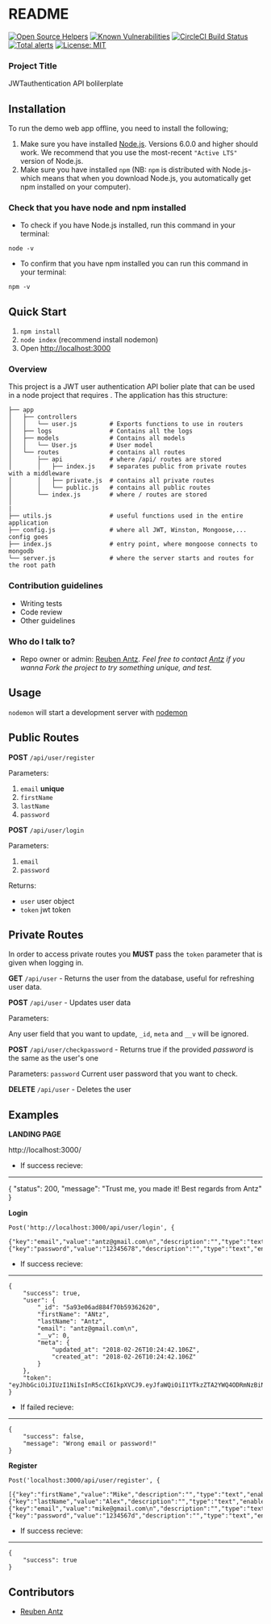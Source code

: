 # README

[![Open Source Helpers](https://www.codetriage.com/antzshrek/jwt_authentication_api_bolilerplate/badges/users.svg)](https://www.codetriage.com/antzshrek/jwt_authentication_api_bolilerplate)
[![Known Vulnerabilities](https://snyk.io/test/github/antzshrek/jwt_authentication_api_bolilerplate/badge.svg)](https://snyk.io/test/github/antzshrek/jwt_authentication_api_bolilerplate)
<a href="https://circleci.com/gh/antzshrek/JWT_authentication_API_bolilerplate"><img src="https://circleci.com/gh/antzshrek/JWT_authentication_API_bolilerplate.svg?style=shield" alt="CircleCI Build Status"></a>
[![Total alerts](https://img.shields.io/lgtm/alerts/g/antzshrek/JWT_authentication_API_bolilerplate.svg?logo=lgtm&logoWidth=18)](https://lgtm.com/projects/g/antzshrek/JWT_authentication_API_bolilerplate/alerts/)
<a href="https://opensource.org/licenses/MIT"><img src="https://img.shields.io/badge/License-MIT-yellow.svg" alt="License: MIT"></a>



### Project Title

JWTauthentication API bolilerplate

## Installation
To run the demo web app offline, you need to install the following;

1. Make sure you have installed [Node.js](https://nodejs.org/en/download/). Versions 6.0.0 and higher should work. We recommend that you use the most-recent `"Active LTS"` version of Node.js.
2. Make sure you have installed `npm` (NB: `npm` is distributed with Node.js- which means that when you download Node.js, you automatically get npm installed on your computer).   

### Check that you have node and npm installed

- To check if you have Node.js installed, run this command in your terminal:

`node -v`

- To confirm that you have npm installed you can run this command in your terminal:

`npm -v`

## Quick Start

1. `npm install`
2. `node index` (recommend install nodemon)
3. Open <http://localhost:3000>

### Overview

 This project is a JWT user authentication API bolier plate that can be used in a node project that requires . The application has this structure:
```
├── app
│   ├── controllers
│   │   └── user.js         # Exports functions to use in routers
│   ├── logs                # Contains all the logs
│   ├── models              # Contains all models
│   │   └── User.js         # User model
│   └── routes              # contains all routes
│       ├── api             # where /api/ routes are stored
│       │   ├── index.js    # separates public from private routes with a middleware
│       │   ├── private.js  # contains all private routes
│       │   └── public.js   # contains all public routes
│       └── index.js        # where / routes are stored
│   
|
├── utils.js          	    # useful functions used in the entire application
├── config.js               # where all JWT, Winston, Mongoose,... config goes
├── index.js                # entry point, where mongoose connects to mongodb
└── server.js               # where the server starts and routes for the root path
```

### Contribution guidelines ###

* Writing tests
* Code review
* Other guidelines

### Who do I talk to? ###

* Repo owner or admin: [Reuben Antz](https://github.com/antzshrek). 
*Feel free to contact  [Antz](antz@antzshrek.com) if you wanna Fork the project to try something unique, and test.*


## Usage
`nodemon` will start a development server with [nodemon](https://nodemon.io/)



## Public Routes
**POST** `/api/user/register`

Parameters:
1. `email` **unique**
2. `firstName`
3. `lastName`
4. `password`




**POST** `/api/user/login`

Parameters:
1. `email`
2. `password`

Returns:

* `user` user object
* `token` jwt token

## Private Routes
In order to access private routes you **MUST** pass the `token` parameter that is given when logging in.

**GET** `/api/user` - Returns the user from the database, useful for refreshing user data.

**POST** `/api/user` - Updates user data

Parameters:

Any user field that you want to update, `_id`, `meta` and `__v` will be ignored.

**POST** `/api/user/checkpassword` - Returns true if the provided *password* is the same as the user's one

Parameters:
`password` Current user password that you want to check.


**DELETE** `/api/user` - Deletes the user



## Examples

**LANDING PAGE**

http://localhost:3000/

- If success recieve:
----------------------------------------------------
{
    "status": 200,
    "message": "Trust me, you made it! Best regards from Antz"
}

**Login** 
```
Post('http://localhost:3000/api/user/login', {

{"key":"email","value":"antz@gmail.com\n","description":"","type":"text","enabled":true},{"key":"password","value":"12345678","description":"","type":"text","enabled":true}
```
- If success recieve:
----------------------------------------------------
```
{
    "success": true,
    "user": {
        "_id": "5a93e06ad884f70b59362620",
        "firstName": "ANtz",
        "lastName": "Antz",
        "email": "antz@gmail.com\n",
        "__v": 0,
        "meta": {
            "updated_at": "2018-02-26T10:24:42.106Z",
            "created_at": "2018-02-26T10:24:42.106Z"
        }
    },
    "token": "eyJhbGciOiJIUzI1NiIsInR5cCI6IkpXVCJ9.eyJfaWQiOiI1YTkzZTA2YWQ4ODRmNzBiNTkzNjI2MjAiLCJmaXJzdE5hbWUiOiJBTnR6IiwibGFzdE5hbWUiOiJBbnR6IiwiZW1haWwiOiJhbnR6QGdtYWlsLmNvbVxuIiwiX192IjowLCJtZXRhIjp7InVwZGF0ZWRfYXQiOiIyMDE4LTAyLTI2VDEwOjI0OjQyLjEwNloiLCJjcmVhdGVkX2F0IjoiMjAxOC0wMi0yNlQxMDoyNDo0Mi4xMDZaIn0sImlhdCI6MTUxOTY0MDY5OCwiZXhwIjoxNTIyMjMyNjk4fQ.LFjUBd9y0T4CWz3DKltTYam8e5HwJl2rj2_Q82E6qDY"
}
```

- If failed recieve:
------------------------------------------
```
{
    "success": false,
    "message": "Wrong email or password!"
}
```


**Register** 
```
Post('localhost:3000/api/user/register', {

[{"key":"firstName","value":"Mike","description":"","type":"text","enabled":true},{"key":"lastName","value":"Alex","description":"","type":"text","enabled":true},{"key":"email","value":"mike@gmail.com\n","description":"","type":"text","enabled":true},{"key":"password","value":"1234567d","description":"","type":"text","enabled":true}]
```
- If success recieve:
----------------------------------------------------
```
{
    "success": true
}
```


## Contributors
* [Reuben Antz](https://github.com/antzshrek)
